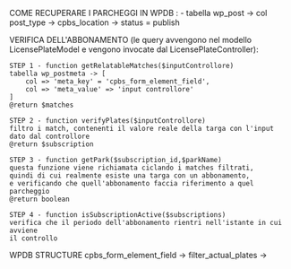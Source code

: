 COME RECUPERARE I PARCHEGGI IN WPDB :
    - tabella wp_post -> col post_type -> cpbs_location -> status = publish

VERIFICA DELL'ABBONAMENTO (le query avvengono nel modello LicensePlateModel e vengono invocate dal LicensePlateController):

    STEP 1 - function getRelatableMatches($inputControllore)
    tabella wp_postmeta -> [
        col => 'meta_key' = 'cpbs_form_element_field',
        col => 'meta_value' => 'input controllore'
    ]
    @return $matches

    STEP 2 - function verifyPlates($inputControllore)
    filtro i match, contenenti il valore reale della targa con l'input dato dal controllore 
    @return $subscription

    STEP 3 - function getPark($subscription_id,$parkName)
    questa funzione viene richiamata ciclando i matches filtrati, 
    quindi di cui realmente esiste una targa con un abbonamento,
    e verificando che quell'abbonamento faccia riferimento a quel parcheggio
    @return boolean

    STEP 4 - function isSubscriptionActive($subscriptions)
    verifica che il periodo dell'abbonamento rientri nell'istante in cui avviene
    il controllo



WPDB STRUCTURE
cpbs_form_element_field -> filter_actual_plates -> 